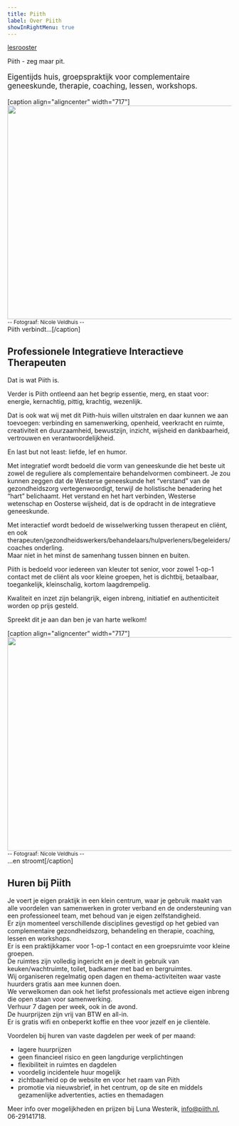 ```yaml
---
title: Piith
label: Over Piith
showInRightMenu: true
---
```


[lesrooster](/lesrooster)

<p>Piith - zeg maar pit.</p>
<p style="font-size: larger;">Eigentijds huis, groepspraktijk voor complementaire geneeskunde, therapie, coaching, lessen, workshops.</p>
<p>[caption align="aligncenter" width="717"]<img src="http://piith.nl/wp-content/uploads/2013/02/DSC_0295_1-e1469989688308.jpg" alt="" class="aligncenter size-full wp-image-1423" width="718" height="479"> <small>-- Fotograaf:  Nicole Veldhuis --</small><br> Piith verbindt...[/caption]</p>
<h2>Professionele Integratieve Interactieve Therapeuten</h2>
<p>Dat is wat Piith is.</p>
<p>Verder is Piith ontleend aan het begrip essentie, merg, en staat voor: energie, kernachtig, pittig, krachtig, wezenlijk.</p>
<p>Dat is ook wat wij met dit Piith-huis willen uitstralen en daar kunnen we aan toevoegen: verbinding en samenwerking, openheid, veerkracht en ruimte, creativiteit en duurzaamheid, bewustzijn, inzicht, wijsheid en dankbaarheid, vertrouwen en verantwoordelijkheid.</p>
<p>En last but not least: liefde, lef en humor.</p>
<p>Met integratief wordt bedoeld die vorm van geneeskunde die het beste uit zowel de reguliere als complementaire behandelvormen combineert. Je zou kunnen zeggen dat de Westerse geneeskunde het “verstand” van de gezondheidszorg vertegenwoordigt, terwijl de holistische benadering het “hart” belichaamt. Het verstand en het hart verbinden, Westerse wetenschap en Oosterse wijsheid, dat is de opdracht in de integratieve geneeskunde.</p>
<p>Met interactief wordt bedoeld de wisselwerking tussen therapeut en cliënt, en ook therapeuten/gezondheidswerkers/behandelaars/hulpverleners/begeleiders/coaches onderling.<br>
Maar niet in het minst de samenhang tussen binnen en buiten.</p>
<p>Piith is bedoeld voor&nbsp;iedereen van kleuter tot senior, voor zowel 1-op-1 contact met de cliënt als voor kleine groepen, het is dichtbij, betaalbaar, toegankelijk, kleinschalig, kortom laagdrempelig.</p>
<p>Kwaliteit en inzet zijn belangrijk, eigen inbreng, initiatief en authenticiteit worden op prijs gesteld.</p>
<p>Spreekt dit je aan dan ben je van harte welkom!</p>
<p>[caption align="aligncenter" width="717"]<img src="http://piith.nl/wp-content/uploads/2013/02/DSC_0450-e1469989710230.jpg" alt="" class="aligncenter size-full wp-image-1424" width="718" height="479"> <small>-- Fotograaf:  Nicole Veldhuis --</small> <br> ...en stroomt[/caption]</p>
<h2>Huren bij Piith</h2>
<p>Je voert je eigen praktijk in een klein centrum, waar je gebruik maakt van alle voordelen van samenwerken in groter verband en de ondersteuning van een professioneel team, met behoud van je eigen zelfstandigheid.<br>
Er zijn momenteel verschillende disciplines gevestigd op het gebied van complementaire gezondheidszorg, behandeling en therapie, coaching, lessen en workshops.<br>
Er is een praktijkkamer voor 1-op-1 contact en een groepsruimte voor kleine groepen.<br>
De ruimtes zijn volledig ingericht en je deelt in gebruik van keuken/wachtruimte, toilet, badkamer met bad en bergruimtes.<br>
Wij organiseren regelmatig open dagen en thema-activiteiten waar vaste huurders gratis aan mee kunnen doen.<br>
We verwelkomen dan ook het liefst professionals met actieve eigen inbreng die open staan voor samenwerking.<br>
Verhuur 7 dagen per week, ook in de avond.<br>
De huurprijzen zijn vrij van BTW en all-in.<br>
Er is gratis wifi en onbeperkt koffie en thee voor jezelf en je clientèle.</p>
<p>Voordelen bij huren van vaste dagdelen per week of per maand:</p>
<ul>
<li>lagere huurprijzen</li>
<li>geen financieel risico en geen langdurige verplichtingen</li>
<li>flexibiliteit in ruimtes en dagdelen</li>
<li>voordelig incidentele huur mogelijk</li>
<li>zichtbaarheid op de website en voor het raam van Piith</li>
<li>promotie via nieuwsbrief, in het centrum, op de site en middels gezamenlijke advertenties, acties en themadagen</li>
</ul>
<p>Meer info over mogelijkheden en prijzen bij Luna Westerik, <a href="mailto:info@piith.nl">info@piith.nl</a>, 06-29141718.</p>
